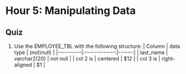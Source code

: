 # Hour 5: Manipulating Data
## Quiz 
1. Use the EMPLOYEE_TBL with the following structure:
| Column   |      data type      |  (not)null) |
|----------|:-------------:|------:|
| last_name |  varchar2(20) | not null |
| col 2 is |    centered   |   $12 |
| col 3 is | right-aligned |    $1 |
    
